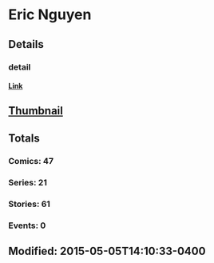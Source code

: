 # Eric  Nguyen 
## Details
### detail
#### [Link](http://marvel.com/comics/creators/4995/eric_nguyen?utm_campaign=apiRef&utm_source=225578a89fc76f3d20fbffda5d17a88d)
## [Thumbnail](http://i.annihil.us/u/prod/marvel/i/mg/9/90/4bc492ab2f759.jpg)
## Totals
### Comics: 47
### Series: 21
### Stories: 61
### Events: 0
## Modified: 2015-05-05T14:10:33-0400
